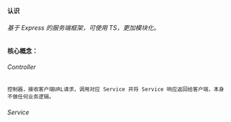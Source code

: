 #### 认识
###### 基于 Express 的服务端框架，可使用 TS，更加模块化。


#### 核心概念：
###### Controller
	控制器，接收客户端URL请求，调用对应 Service 并将 Service 响应返回给客户端，本身不做任何业务逻辑。
###### Service
	
